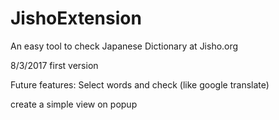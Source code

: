 # JishoExtension

An easy tool to check Japanese Dictionary at Jisho.org

8/3/2017
first version


Future features:
Select words and check (like google translate)

create a simple view on popup
